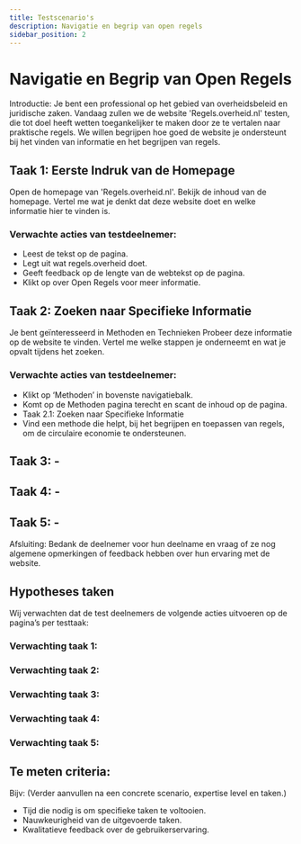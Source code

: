 ```yaml
---
title: Testscenario's
description: Navigatie en begrip van open regels
sidebar_position: 2
---
```


# Navigatie en Begrip van Open Regels
Introductie: Je bent een professional op het gebied van overheidsbeleid en juridische zaken. Vandaag zullen we de website 'Regels.overheid.nl' testen, die tot doel heeft wetten toegankelijker te maken door ze te vertalen naar praktische regels. We willen begrijpen hoe goed de website je ondersteunt bij het vinden van informatie en het begrijpen van regels.

## Taak 1: Eerste Indruk van de Homepage
Open de homepage van 'Regels.overheid.nl'.
Bekijk de inhoud van de homepage.
Vertel me wat je denkt dat deze website doet en welke informatie hier te vinden is.

### Verwachte acties van testdeelnemer:
- Leest de tekst op de pagina.
- Legt uit wat regels.overheid doet. 
- Geeft feedback op de lengte van de webtekst op de pagina. 
- Klikt op over Open Regels voor meer informatie. 

## Taak 2: Zoeken naar Specifieke Informatie
Je bent geïnteresseerd in Methoden en Technieken
Probeer deze informatie op de website te vinden.
Vertel me welke stappen je onderneemt en wat je opvalt tijdens het zoeken.

### Verwachte acties van testdeelnemer:
- Klikt op ‘Methoden’ in bovenste navigatiebalk.
- Komt op de Methoden pagina terecht en scant de inhoud op de pagina.
- Taak 2.1: Zoeken naar Specifieke Informatie
- Vind een methode die helpt, bij het begrijpen en toepassen van regels, om de circulaire economie te ondersteunen.

## Taak 3: -

## Taak 4: -

## Taak 5: -

Afsluiting: Bedank de deelnemer voor hun deelname en vraag of ze nog algemene opmerkingen of feedback hebben over hun ervaring met de website.

## Hypotheses taken
Wij verwachten dat de test deelnemers de volgende acties uitvoeren op de pagina’s per testtaak:

### Verwachting taak 1: 

### Verwachting taak 2:

### Verwachting taak 3:

### Verwachting taak 4:

### Verwachting taak 5:

## Te meten criteria:
Bijv: (Verder aanvullen na een concrete scenario, expertise level en taken.)
- Tijd die nodig is om specifieke taken te voltooien.
- Nauwkeurigheid van de uitgevoerde taken.
- Kwalitatieve feedback over de gebruikerservaring.
